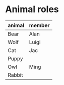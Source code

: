 # Animal roles

| animal | member |
| ------ | ------ |
| Bear   | Alan   |
| Wolf   | Luigi  |
| Cat    | Jac    |
| Puppy  |        |
| Owl    | Ming   |
| Rabbit |        |
